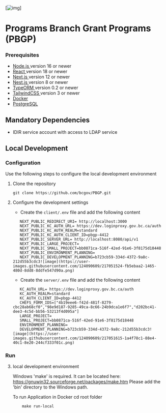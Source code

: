 [![img](https://img.shields.io/badge/Lifecycle-Experimental-339999)]

# Programs Branch Grant Programs (PBGP)


### Prerequisites


- <a href='https://nodejs.org/en/download/' target='_blank'> Node.js </a> version 16 or newer 
- <a href='https://reactjs.org/docs/getting-started.html' target='_blank' > React </a> version 18 or newer
- <a href='https://nextjs.org/' target='_blank' > Next.js </a> version 12 or newer 
- <a href='https://nestjs.com/' target='_blank' > Nest.js </a> version 8 or newer
- <a href='https://typeorm.io/' target='_blank' >TypeORM </a> version 0.2 or newer
- <a href='https://tailwindcss.com/docs/installation' target='_blank' >TailwindCSS </a> version 3 or newer
- <a href='https://www.docker.com/products/docker-desktop/' target='_blank' > Docker </a> 
- <a href='https://www.postgresql.org/download/' target='_blank' >PostgreSQL </a>
   

## Mandatory Dependencies

- IDIR service account with access to LDAP service

## Local Development

### Configuration

Use the following steps to configure the local development environment

1. Clone the repository

   ```
   git clone https://github.com/bcgov/PBGP.git

   ```
2. Configure the development settings

   - Create the `client/.env` file and add the following content

   ```
      NEXT_PUBLIC_REDIRECT_URI= http://localhost:3000
      NEXT_PUBLIC_KC_AUTH_URL= https://dev.loginproxy.gov.bc.ca/auth
      NEXT_PUBLIC_KC_AUTH_REALM=standard
      NEXT_PUBLIC_KC_AUTH_CLIENT_ID=pbgp-4412
      NEXT_PUBLIC_SERVER_URL= http://localhost:8080/api/v1
      NEXT_PUBLIC_LARGE_PROJECT=
      NEXT_PUBLIC_SMALL_PROJECT=bb0871ca-516f-42ed-91e6-3f8175d18448
      NEXT_PUBLIC_ENVIRONMENT_PLANNING=
      NEXT_PUBLIC_DEVELOPMENT_PLANNING=b723cb59-334d-4372-9a8c-212d55b3cdc3![image](https://user-images.githubusercontent.com/124090609/217051524-fb5ebaa2-1465-480d-8dd8-8ddfe547d90a.png)

   ```
   - Create the `server/.env` file and add the following content

   ```
      KC_AUTH_URL= https://dev.loginproxy.gov.bc.ca/auth
      KC_AUTH_REALM=standard
      KC_AUTH_CLIENT_ID=pbgp-4412
      CHEFS_FORM_IDS=["4b19eee6-f42d-481f-8279-cbc28ab68cf0","98e9d187-9285-49ca-8c66-24b9dca1e6f7","d202bc41-dee3-4c5d-bb56-53213f4d095a"]
      LARGE_PROJECT=
      SMALL_PROJECT=bb0871ca-516f-42ed-91e6-3f8175d18448
      ENVIRONMENT_PLANNING=
      DEVELOPMENT_PLANNING=b723cb59-334d-4372-9a8c-212d55b3cdc3![image](https://user-images.githubusercontent.com/124090609/217051615-1a4f78c1-88e4-40c1-8e20-244cf333f01c.png)

    ```
### Run

3. local development environment

   Windows 'make' is required.   It can be located here: https://gnuwin32.sourceforge.net/packages/make.htm   Please add the 'bin' directory to the Windows path.

   To run Application in Docker 
       cd root folder

     ```
         make run-local
         
     ```

